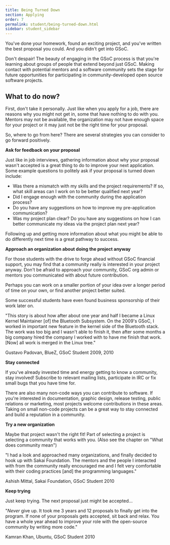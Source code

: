 ```yaml
---
title: Being Turned Down
section: Applying
order: 7
permalink: student/being-turned-down.html
sidebar: student_sidebar
---
```


You've done your homework, found an exciting project, and you've written the best proposal you could. And you didn't get into GSoC.

Don't despair! The beauty of engaging in the GSoC process is that you're learning about groups of people that extend beyond just GSoC. Making contact with potential mentors and a software community sets the stage for future opportunities for participating in community-developed open source software projects.


## What to do now?

First, don't take it personally. Just like when you apply for a job, there are reasons why you might not get in, some that have nothing to do with you. Mentors may not be available, the organization may not have enough space for your project or it may just not be the right time for your proposal.

So, where to go from here? There are several strategies you can consider to go forward positively.

**Ask for feedback on your proposal**

Just like in job interviews, gathering information about why your proposal wasn't accepted is a great thing to do to improve your next application. Some example questions to politely ask if your proposal is turned down include:

*   Was there a mismatch with my skills and the project requirements? If so, what skill areas can I work on to be better qualified next year?
*   Did I engage enough with the community during the application process?
*   Do you have any suggestions on how to improve my pre-application communication?
*   Was my project plan clear?  Do you have any suggestions on how I can better communicate my ideas via the project plan next year?

Following up and getting more information about what you might be able to do differently next time is a great pathway to success.

**Approach an organization about doing the project anyway**

For those students with the drive to forge ahead without GSoC financial support, you may find that a community really is interested in your project anyway. Don't be afraid to approach your community, GSoC org admin or mentors you communicated with about future contribution.

Perhaps you can work on a smaller portion of your idea over a longer period of time on your own, or find another project better suited.

Some successful students have even found business sponsorship of their work later on.

"This story is about how after about one year and half I became a Linux Kernel Maintainer [of] the Bluetooth Subsystem. On the 2009's GSoC, I worked in important new feature in the kernel side of the Bluetooth stack. The work was too big and I wasn't able to finish it, then after some months a big company hired the company I worked with to have me finish that work. [Now] all work is merged in the Linux tree."

Gustavo Padovan, BlueZ, GSoC Student 2009, 2010

**Stay connected**

If you've already invested time and energy getting to know a community, stay involved! Subscribe to relevant mailing lists, participate in IRC or fix small bugs that you have time for.

There are also many non-code ways you can contribute to software. If you're interested in documentation, graphic design, release testing, public relations or marketing, most projects welcome contributions in these areas. Taking on small non-code projects can be a great way to stay connected and build a reputation in a community.

**Try a new organization**

Maybe that project wasn't the right fit! Part of selecting a project is selecting a community that works with you. (Also see the chapter on "What does community mean")

"I had a look and approached many organizations, and finally decided to hook up with Sakai Foundation. The mentors and the people I interacted with from the community really encouraged me and I felt very comfortable with their coding practices [and] the programming languages."

Ashish Mittal, Sakai Foundation, GSoC Student 2010

**Keep trying**

Just keep trying. The next proposal just might be accepted...

"*Never* give up. It took me 3 years and 12 proposals to finally get into the program. If none of your proposals gets accepted, sit back and relax. You have a whole year ahead to improve your role with the open-source community by writing more code."

Kamran Khan, Ubuntu, GSoC Student 2010


